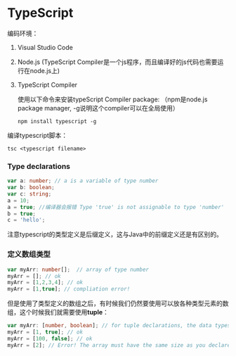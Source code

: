 # TypeScript

编码环境：

1. Visual Studio Code

2. Node.js (TypeScript Compiler是一个js程序，而且编译好的js代码也需要运行在node.js上)

3. TypeScript Compiler

   使用以下命令来安装typeScript Compiler package: （npm是node.js package manager, -g说明这个compiler可以在全局使用）

   ```
   npm install typescript -g
   ```

编译typescript脚本：

```shell
tsc <typescript filename>
```

### Type declarations

```typescript
var a: number; // a is a variable of type number
var b: boolean;
var c: string;
a = 10;
a = true; //编译器会报错 Type 'true' is not assignable to type 'number'
b = true;
c = 'hello';
```

注意typescript的类型定义是后缀定义，这与Java中的前缀定义还是有区别的。

### 定义数组类型

```typescript
var myArr: number[];  // array of type number
myArr = []; // ok
myArr = [1,2,3,4]; // ok
myArr = [1,true]; // compliation error!
```

但是使用了类型定义的数组之后，有时候我们仍然要使用可以放各种类型元素的数组，这个时候我们就需要使用**tuple**：

```typescript
var myArr: [number, boolean]; // for tuple declarations, the data types are specified like elements inside the  []
myArr = [1, true]; // ok
myArr = [100, false]; // ok
myArr = [2]; // Error! The array must have the same size as you declared!
```

